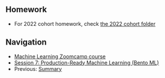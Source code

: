 ## Homework

* For 2022 cohort homework, check [the 2022 cohort folder](../cohorts/2022/07-bento-production/homework.md)


## Navigation

* [Machine Learning Zoomcamp course](../)
* [Session 7: Production-Ready Machine Learning (Bento ML)](./)
* Previous: [Summary](08-summary.md)